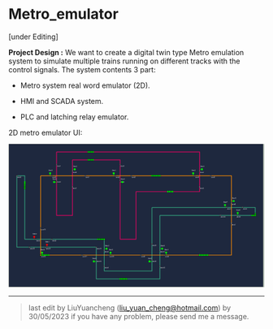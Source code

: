 # Metro_emulator

[under Editing]

**Project Design :** We want to create a digital twin type Metro emulation system to simulate multiple trains running on different tracks with the control signals. The system contents 3 part: 

- Metro system real word emulator (2D).

- HMI and SCADA system. 
- PLC and latching relay emulator.



2D metro emulator UI: 

![](doc/interface.png)



------

> last edit by LiuYuancheng (liu_yuan_cheng@hotmail.com) by 30/05/2023 if you have any problem, please send me a message. 